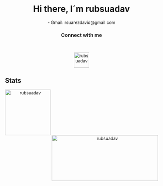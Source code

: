 <h1 align="center">Hi there, I´m rubsuadav </h1>

<div align="center">
-  Gmail: rsuarezdavid@gmail.com
<br/>
<h3>Connect with me</h3>
<br/>
<p align="center">
  <a href="https://www.linkedin.com/in/rub%C3%A9n-su%C3%A1rez-david-4384a6280/" target="blank"><img align="center" src="https://user-images.githubusercontent.com/80225828/263198830-2497ec8d-52e2-4da0-84c6-76c420f8bcc7.png" alt="rubsuadav" height="50" width="50" /></a> 
</p>
</div>

<h2>Stats</h2>


<div align="center">
<p><img align="left" src="https://github-readme-stats.vercel.app/api?username=rubsuadav&show_icons=true&include_all_commits=true&theme=buefy&hide_border=true" alt="rubsuadav" height="150"/></p>
<p>&nbsp;<img align="right" src="https://github-readme-stats.vercel.app/api/top-langs?username=rubsuadav&show_icons=true&locale=en&layout=compact&hide_border=true&theme=buefy" alt="rubsuadav" height="150" width="350"/></p>
</div>
